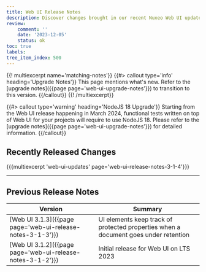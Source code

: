 ```yaml
---
title: Web UI Release Notes
description: Discover changes brought in our recent Nuxeo Web UI updates.
review:
    comment: ''
    date: '2023-12-05'
    status: ok
toc: true
labels:
tree_item_index: 500
---
```


{{! multiexcerpt name='matching-notes'}}
{{#> callout type='info' heading='Upgrade Notes'}}
This page mentions what's new. Refer to the [upgrade notes]({{page page='web-ui-upgrade-notes'}}) to transition to this version.
{{/callout}}
{{! /multiexcerpt}}

{{#> callout type='warning' heading='NodeJS 18 Upgrade'}}
Starting from the Web UI release happening in March 2024, functional tests written on top of Web UI for your projects will require to use NodeJS 18. Please refer to the [upgrade notes]({{page page='web-ui-upgrade-notes'}}) for detailed information.
{{/callout}}

## Recently Released Changes

{{{multiexcerpt 'web-ui-updates' page='web-ui-release-notes-3-1-4'}}}

---

## Previous Release Notes

<!-- | [Web UI 3.1.4]({{page page='web-ui-release-notes-3-1-4'}})          | Bugfix and accessibility improvements release  | -->

| Version                                                                       | Summary                                                                    |
| ----------------------------------------------------------------------------- | -------------------------------------------------------------------------- |
| [Web UI 3.1.3]({{page page='web-ui-release-notes-3-1-3'}})               |  UI elements keep track of protected properties when a document goes under retention |
| [Web UI 3.1.2]({{page page='web-ui-release-notes-3-1-2'}})               | Initial release for Web UI on LTS 2023 | 
